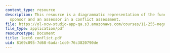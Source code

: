 ```yaml
---
content_type: resource
description: This resource is a diagrammatic representation of the functions of a
  sponsor and an assessor in a conflict assessment.
file: https://ol-ocw-studio-app-qa.s3.amazonaws.com/courses/11-255-negotiation-and-dispute-resolution-in-the-public-sector-spring-2005/8169c0957d686ada1cc076c3820790de_lect6_conflict.pdf
file_type: application/pdf
resourcetype: Document
title: lect6_conflict.pdf
uid: 8169c095-7d68-6ada-1cc0-76c3820790de
---
```

